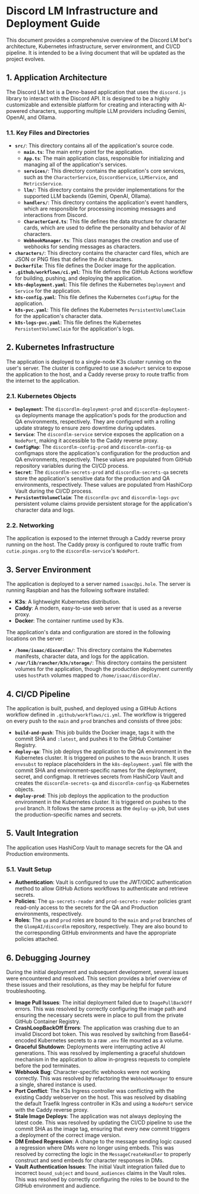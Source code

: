 # Discord LM Infrastructure and Deployment Guide

This document provides a comprehensive overview of the Discord LM bot's architecture, Kubernetes infrastructure, server environment, and CI/CD pipeline. It is intended to be a living document that will be updated as the project evolves.

## 1. Application Architecture

The Discord LM bot is a Deno-based application that uses the `discord.js` library to interact with the Discord API. It is designed to be a highly customizable and extensible platform for creating and interacting with AI-powered characters, supporting multiple LLM providers including Gemini, OpenAI, and Ollama.

### 1.1. Key Files and Directories

*   **`src/`**: This directory contains all of the application's source code.
    *   **`main.ts`**: The main entry point for the application.
    *   **`App.ts`**: The main application class, responsible for initializing and managing all of the application's services.
    *   **`services/`**: This directory contains the application's core services, such as the `CharacterService`, `DiscordService`, `LLMService`, and `MetricsService`.
    *   **`llm/`**: This directory contains the provider implementations for the supported LLM backends (Gemini, OpenAI, Ollama).
    *   **`handlers/`**: This directory contains the application's event handlers, which are responsible for processing incoming messages and interactions from Discord.
    *   **`CharacterCard.ts`**: This file defines the data structure for character cards, which are used to define the personality and behavior of AI characters.
    *   **`WebhookManager.ts`**: This class manages the creation and use of webhooks for sending messages as characters.
*   **`characters/`**: This directory contains the character card files, which are JSON or PNG files that define the AI characters.
*   **`Dockerfile`**: This file defines the Docker image for the application.
*   **`.github/workflows/ci.yml`**: This file defines the GitHub Actions workflow for building, pushing, and deploying the application.
*   **`k8s-deployment.yaml`**: This file defines the Kubernetes `Deployment` and `Service` for the application.
*   **`k8s-config.yaml`**: This file defines the Kubernetes `ConfigMap` for the application.
*   **`k8s-pvc.yaml`**: This file defines the Kubernetes `PersistentVolumeClaim` for the application's character data.
*   **`k8s-logs-pvc.yaml`**: This file defines the Kubernetes `PersistentVolumeClaim` for the application's logs.

## 2. Kubernetes Infrastructure

The application is deployed to a single-node K3s cluster running on the user's server. The cluster is configured to use a `NodePort` service to expose the application to the host, and a Caddy reverse proxy to route traffic from the internet to the application.

### 2.1. Kubernetes Objects

*   **`Deployment`**: The `discordlm-deployment-prod` and `discordlm-deployment-qa` deployments manage the application's pods for the production and QA environments, respectively. They are configured with a rolling update strategy to ensure zero downtime during updates.
*   **`Service`**: The `discordlm-service` service exposes the application on a `NodePort`, making it accessible to the Caddy reverse proxy.
*   **`ConfigMap`**: The `discordlm-config-prod` and `discordlm-config-qa` configmaps store the application's configuration for the production and QA environments, respectively. These values are populated from GitHub repository variables during the CI/CD process.
*   **`Secret`**: The `discordlm-secrets-prod` and `discordlm-secrets-qa` secrets store the application's sensitive data for the production and QA environments, respectively. These values are populated from HashiCorp Vault during the CI/CD process.
*   **`PersistentVolumeClaim`**: The `discordlm-pvc` and `discordlm-logs-pvc` persistent volume claims provide persistent storage for the application's character data and logs.

### 2.2. Networking

The application is exposed to the internet through a Caddy reverse proxy running on the host. The Caddy proxy is configured to route traffic from `cutie.pingas.org` to the `discordlm-service`'s `NodePort`.

## 3. Server Environment

The application is deployed to a server named `isaac@pi.hole`. The server is running Raspbian and has the following software installed:

*   **K3s**: A lightweight Kubernetes distribution.
*   **Caddy**: A modern, easy-to-use web server that is used as a reverse proxy.
*   **Docker**: The container runtime used by K3s.

The application's data and configuration are stored in the following locations on the server:

*   **`/home/isaac/discordlm/`**: This directory contains the Kubernetes manifests, character data, and logs for the application.
*   **`/var/lib/rancher/k3s/storage/`**: This directory contains the persistent volumes for the application, though the production deployment currently uses `hostPath` volumes mapped to `/home/isaac/discordlm/`.

## 4. CI/CD Pipeline

The application is built, pushed, and deployed using a GitHub Actions workflow defined in `.github/workflows/ci.yml`. The workflow is triggered on every push to the `main` and `prod` branches and consists of three jobs:

*   **`build-and-push`**: This job builds the Docker image, tags it with the commit SHA and `:latest`, and pushes it to the GitHub Container Registry.
*   **`deploy-qa`**: This job deploys the application to the QA environment in the Kubernetes cluster. It is triggered on pushes to the `main` branch. It uses `envsubst` to replace placeholders in the `k8s-deployment.yaml` file with the commit SHA and environment-specific names for the deployment, secret, and configmap. It retrieves secrets from HashiCorp Vault and creates the `discordlm-secrets-qa` and `discordlm-config-qa` Kubernetes objects.
*   **`deploy-prod`**: This job deploys the application to the production environment in the Kubernetes cluster. It is triggered on pushes to the `prod` branch. It follows the same process as the `deploy-qa` job, but uses the production-specific names and secrets.

## 5. Vault Integration

The application uses HashiCorp Vault to manage secrets for the QA and Production environments.

### 5.1. Vault Setup

*   **Authentication**: Vault is configured to use the JWT/OIDC authentication method to allow GitHub Actions workflows to authenticate and retrieve secrets.
*   **Policies**: The `qa-secrets-reader` and `prod-secrets-reader` policies grant read-only access to the secrets for the QA and Production environments, respectively.
*   **Roles**: The `qa` and `prod` roles are bound to the `main` and `prod` branches of the `GlompAI/discordlm` repository, respectively. They are also bound to the corresponding GitHub environments and have the appropriate policies attached.

## 6. Debugging Journey

During the initial deployment and subsequent development, several issues were encountered and resolved. This section provides a brief overview of these issues and their resolutions, as they may be helpful for future troubleshooting.

*   **Image Pull Issues**: The initial deployment failed due to `ImagePullBackOff` errors. This was resolved by correctly configuring the image path and ensuring the necessary secrets were in place to pull from the private GitHub Container Registry.
*   **CrashLoopBackOff Errors**: The application was crashing due to an invalid Discord bot token. This was resolved by switching from Base64-encoded Kubernetes secrets to a raw `.env` file mounted as a volume.
*   **Graceful Shutdown**: Deployments were interrupting active AI generations. This was resolved by implementing a graceful shutdown mechanism in the application to allow in-progress requests to complete before the pod terminates.
*   **Webhook Bug**: Character-specific webhooks were not working correctly. This was resolved by refactoring the `WebhookManager` to ensure a single, shared instance is used.
*   **Port Conflict**: The K3s Ingress controller was conflicting with the existing Caddy webserver on the host. This was resolved by disabling the default Traefik Ingress controller in K3s and using a `NodePort` service with the Caddy reverse proxy.
*   **Stale Image Deploys**: The application was not always deploying the latest code. This was resolved by updating the CI/CD pipeline to use the commit SHA as the image tag, ensuring that every new commit triggers a deployment of the correct image version.
*   **DM Embed Regression**: A change to the message sending logic caused a regression where DMs were no longer using embeds. This was resolved by correcting the logic in the `MessageCreateHandler` to properly construct and send embeds for character responses in DMs.
*   **Vault Authentication Issues**: The initial Vault integration failed due to incorrect `bound_subject` and `bound_audiences` claims in the Vault roles. This was resolved by correctly configuring the roles to be bound to the GitHub environment and audience.
